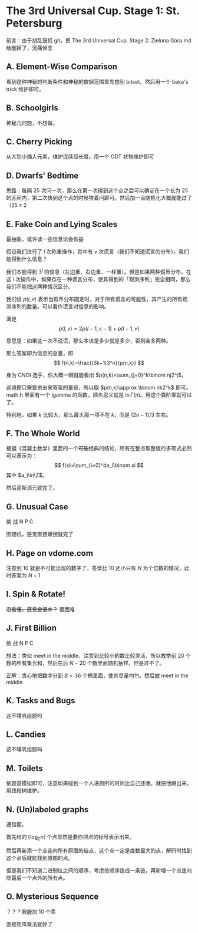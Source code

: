 # The 3rd Universal Cup. Stage 1: St. Petersburg

前言：由于胡乱鼓捣 git，把 The 3rd Universal Cup. Stage 2: Zielona Góra.md 给删掉了，沉痛悼念

## A. Element-Wise Comparison

看到这种神秘的判断条件和神秘的数据范围首先想到 bitset。然后用一个 baka's trick 维护即可。

## B. Schoolgirls

神秘几何题，不想做。

## C. Cherry Picking

从大到小插入元素，维护连续段长度。用一个 ODT 状物维护即可

## D. Dwarfs' Bedtime

思路：每隔 $25$ 次问一次，那么在第一次碰到这个点之后可以确定在一个长为 $25$ 的区间内，第二次快到这个点的时候挨着问即可。然后加一点随机化大概就能过了（$25±2$

## E. Fake Coin and Lying Scales

最抽象，或许读一些信息论会有益

假设我们进行了 $l$ 次称重操作，其中有 $v$ 次谎言（我们不知道谎言的分布），我们能得到什么信息？

我们本能得到 $3^l$ 的信息（左边重、右边重、一样重）。但是如果两种假币分布，在这 $l$ 次操作中，如果存在一种谎言分布，使其得到的「观测序列」完全相同，那么我们不能把这两种情况区分。

我们设 $p(l,v)$ 表示当假币分布固定时，对于所有谎言的可能性，其产生的所有观测序列的数量。可以看作谎言对信息的影响。

满足
$$
p(l,v)=2p(l-1,v-1)+p(l-1,v)
$$

意思是：如果这一次不说谎，那么本该是多少就是多少，否则会多两种。

那么答案即为信息的总量，即
$$
f(n,k)=\frac{(3k+1)3^n}{p(n,k)}
$$

身为 CNOI 选手，你大概一眼就能看出 $p(n,k)=\sum_{j=0}^k\binom nj2^j$。

这道题只需要求出来答案的量级，所以取 $p(n,k)\approx \binom nk2^k$ 即可。math.h 里面有一个 lgamma 的函数，顾名思义就是 $\ln \Gamma(n)$。用这个算阶乘就可以了。

特别地，如果 $k$ 比较大，那么最大那一项不在 $k$，而是 $(2n-1)/3$ 左右。

## F. The Whole World

根据《混凝土数学》里面的一个~~可能~~经典的结论，所有在整点取整值的多项式必然可以表示为：
$$
f(x)=\sum_{i=0}^da_i\binom xi
$$
其中 $a_i\in\Z$。

然后高斯消元就完了。

## G. Unusual Case

挑 战 N P C

图随机，感觉直接爆搜就完了

## H. Page on vdome.com

注意到 $10$ 就是不可能出现的数字了，答案比 $10$ 还小只有 $N$ 为个位数的情况，此时答案为 $N+1$

## I. Spin & Rotate!

~~没看懂，感觉会很水？~~ 很困难

## J. First Billion

挑 战 N P C

想法：类似 meet in the middle，注意到比较小的数比较灵活，所以枚举前 $20$ 个数的所有集合和，然后在后 $N-20$ 个数里面随机抽样。但是过不了。

正解：贪心地把数字分到 $B=36$ 个桶里面，使其尽量均匀。然后做 meet in the middle

## K. Tasks and Bugs

这不噗叽组题吗

## L. Candies

这不噗叽组题吗

## M. Toilets

依题意模拟即可，注意如果碰到一个人进厕所的时间比自己还晚，就把他踢出来。用线段树维护。

## N. (Un)labeled graphs

通信题。

首先给的 $\lceil \log_2 n\rceil$ 个点显然是要你把点的标号表示出来。

然后再新添一个点连向所有原图的结点，这个点一定是度数最大的点，解码时找到这个点后就能找到原图的点。

但是我们不知道二进制位之间的顺序，考虑按顺序连成一条链，再新增一个点连向除最后一个点外的所有点。

## O. Mysterious Sequence

？？？我能加 10 个零

直接矩阵乘法就好了